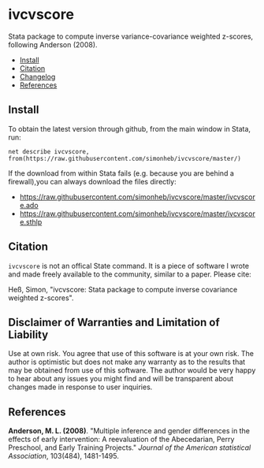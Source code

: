 # ivcvscore
Stata package to compute inverse variance-covariance weighted z-scores, following Anderson (2008).

 - [Install](#install) 
 - [Citation](#citation)
 - [Changelog](#changelog)
 - [References](#references)

## Install
To obtain the latest version through github, from the main window in Stata, run:
```
net describe ivcvscore, from(https://raw.githubusercontent.com/simonheb/ivcvscore/master/)
```
If the download from within Stata fails (e.g. because you are behind a firewall),you can always download the files directly: 
 - https://raw.githubusercontent.com/simonheb/ivcvscore/master/ivcvscore.ado
 - https://raw.githubusercontent.com/simonheb/ivcvscore/master/ivcvscore.sthlp

## Citation
`ivcvscore` is not an offical State command. It is a piece of software I wrote and made freely available to the community, similar to a paper. Please cite:

Heß, Simon, "ivcvscore: Stata package to compute inverse covariance weighted z-scores".

## Disclaimer of Warranties and Limitation of Liability
Use at own risk. You agree that use of this software is at your own risk. The author is optimistic but does not make any warranty as to the results that may be obtained from use of this software. The author would be very happy to hear about any issues you might find and will be transparent about changes made in response to user inquiries.

## References
**Anderson, M. L. (2008)**. "Multiple inference and gender differences in the effects of early intervention: A reevaluation of the Abecedarian, Perry Preschool, and Early Training Projects." *Journal of the American statistical Association*, 103(484), 1481-1495.
